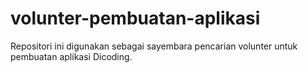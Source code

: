 # volunter-pembuatan-aplikasi
Repositori ini digunakan sebagai sayembara pencarian volunter untuk pembuatan aplikasi Dicoding.
